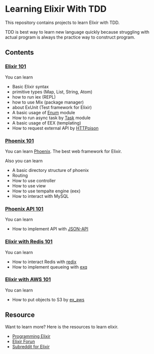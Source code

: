 # Learning Elixir With TDD

This repository contains projects to learn Elixir with TDD.

TDD is best way to learn new language quickly because struggling with actual program is always the practice way to construct program.

## Contents

### [Elixir 101](./elixir_101)

You can learn

- Basic Elixir syntax
- primitive types (Map, List, String, Atom)
- how to run iex (REPL)
- how to use Mix (package manager)
- about ExUnit (Test framework for Elixir)
- A basic usage of [Enum](https://hexdocs.pm/elixir/Enum.html) module
- How to run async task by [Task](https://hexdocs.pm/elixir/Task.html#content) module
- A basic usage of EEX (templating)
- How to request external API by [HTTPoison](https://github.com/edgurgel/httpoison)

### [Phoenix 101](./phoenix_101)

You can learn [Phoenix](https://phoenixframework.org/). The best web framework for Elixir.

Also you can learn

- A basic directory structure of phoenix
- Routing
- How to use controller
- How to use view
- How to use tempalte engine (eex)
- How to interact with MySQL

### [Phoenix API 101](./phoenix_api_101)

You can learn

- How to implement API with [JSON-API](http://jsonapi.org/)

### [Elixir with Redis 101](./ex_redis_101)

You can learn

- How to interact Redis with [redix](https://github.com/whatyouhide/redix)
- How to implement queueing with [exq](https://github.com/akira/exq)

### [Elixir with AWS 101](./ex_aws_101)

You can learn

- How to put objects to S3 by [ex_aws](https://github.com/ex-aws/ex_aws)

## Resource

Want to learn more? Here is the resources to learn elixir.

- [Programming Elixir](https://pragprog.com/book/elixir16/programming-elixir-1-6)
- [Elixir Forun](https://elixirforum.com/)
- [Subreddit for Elixir](https://www.reddit.com/r/elixir/)
